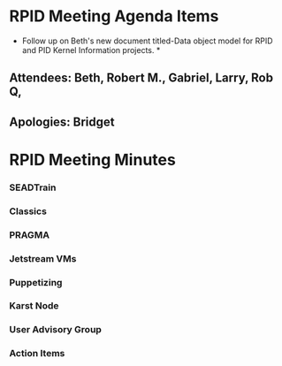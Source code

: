 # RPID Meeting Agenda Items

   * Follow up on Beth's new document titled-Data object model for RPID and PID Kernel Information projects.
      * 
   
## Attendees: Beth, Robert M., Gabriel, Larry, Rob Q,
## Apologies: Bridget
   
# RPID Meeting Minutes


### SEADTrain


### Classics

   
### PRAGMA

   
### Jetstream VMs

  
### Puppetizing


### Karst Node


### User Advisory Group


### Action Items



